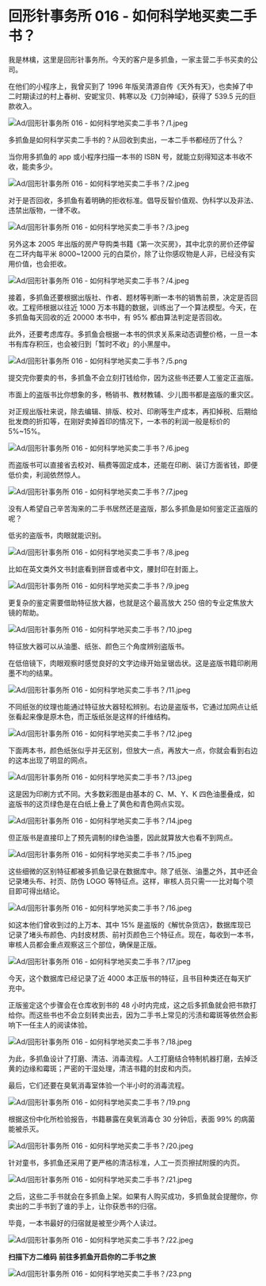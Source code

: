 # 回形针事务所 016 - 如何科学地买卖二手书？

我是林檎，这里是回形针事务所。今天的客户是多抓鱼，一家主营二手书买卖的公司。

在他们的小程序上，我曾买到了 1996 年版吴清源自传《天外有天》，也卖掉了中二时期读过的村上春树、安妮宝贝、韩寒以及《刀剑神域》，获得了 539.5 元的巨款收入。

![Ad/回形针事务所 016 - 如何科学地买卖二手书？/1.jpeg](https://cdn.jsdelivr.net/gh/just-prog/static/image/Ad/回形针事务所%20016%20-%20如何科学地买卖二手书？/1.jpeg)

多抓鱼是如何科学买卖二手书的？从回收到卖出，一本二手书都经历了什么？

当你用多抓鱼的 app 或小程序扫描一本书的 ISBN 号，就能立刻得知这本书收不收，能卖多少。

![Ad/回形针事务所 016 - 如何科学地买卖二手书？/2.jpeg](https://cdn.jsdelivr.net/gh/just-prog/static/image/Ad/回形针事务所%20016%20-%20如何科学地买卖二手书？/2.jpeg)

对于是否回收，多抓鱼有着明确的拒收标准。倡导反智价值观、伪科学以及非法、违禁出版物，一律不收。

![Ad/回形针事务所 016 - 如何科学地买卖二手书？/3.jpeg](https://cdn.jsdelivr.net/gh/just-prog/static/image/Ad/回形针事务所%20016%20-%20如何科学地买卖二手书？/3.jpeg)

另外这本 2005 年出版的房产导购类书籍《第一次买房》，其中北京的房价还停留在二环内每平米 8000\~12000 元的白菜价，除了让你感叹物是人非，已经没有实用价值，也会拒收。

![Ad/回形针事务所 016 - 如何科学地买卖二手书？/4.jpeg](https://cdn.jsdelivr.net/gh/just-prog/static/image/Ad/回形针事务所%20016%20-%20如何科学地买卖二手书？/4.jpeg)

接着，多抓鱼还要根据出版社、作者、题材等判断一本书的销售前景，决定是否回收。工程师根据以往近 1000 万本书籍的数据，训练出了一个算法模型。今天，在多抓鱼每天回收的近 20000 本书中，有 95% 都由算法判定是否回收。

此外，还要考虑库存。多抓鱼会根据一本书的供求关系来动态调整价格，一旦一本书有库存积压，也会被归到「暂时不收」的小黑屋中。

![Ad/回形针事务所 016 - 如何科学地买卖二手书？/5.png](https://cdn.jsdelivr.net/gh/just-prog/static/image/Ad/回形针事务所%20016%20-%20如何科学地买卖二手书？/5.png)

提交完你要卖的书，多抓鱼不会立刻打钱给你，因为这些书还要人工鉴定正盗版。

市面上的盗版书比你想象的多，畅销书、教材教辅、少儿图书都是盗版的重灾区。

对正规出版社来说，除去编辑、排版、校对、印刷等生产成本，再扣掉税、后期给批发商的折扣等，在刚好卖掉首印的情况下，一本书的利润一般是标价的 5%\~15%。

![Ad/回形针事务所 016 - 如何科学地买卖二手书？/6.jpeg](https://cdn.jsdelivr.net/gh/just-prog/static/image/Ad/回形针事务所%20016%20-%20如何科学地买卖二手书？/6.jpeg)

而盗版书可以直接省去校对、稿费等固定成本，还能在印刷、装订方面省钱，即便低价卖，利润依然惊人。

![Ad/回形针事务所 016 - 如何科学地买卖二手书？/7.jpeg](https://cdn.jsdelivr.net/gh/just-prog/static/image/Ad/回形针事务所%20016%20-%20如何科学地买卖二手书？/7.jpeg)

没有人希望自己辛苦淘来的二手书居然还是盗版，那么多抓鱼是如何鉴定正盗版的呢？

低劣的盗版书，肉眼就能识别。

![Ad/回形针事务所 016 - 如何科学地买卖二手书？/8.jpeg](https://cdn.jsdelivr.net/gh/just-prog/static/image/Ad/回形针事务所%20016%20-%20如何科学地买卖二手书？/8.jpeg)

比如在英文类外文书封底看到拼音或者中文，腰封印在封面上。

![Ad/回形针事务所 016 - 如何科学地买卖二手书？/9.jpeg](https://cdn.jsdelivr.net/gh/just-prog/static/image/Ad/回形针事务所%20016%20-%20如何科学地买卖二手书？/9.jpeg)

更复杂的鉴定需要借助特征放大器，也就是这个最高放大 250 倍的专业定焦放大镜的帮助。

![Ad/回形针事务所 016 - 如何科学地买卖二手书？/10.jpeg](https://cdn.jsdelivr.net/gh/just-prog/static/image/Ad/回形针事务所%20016%20-%20如何科学地买卖二手书？/10.jpeg)

特征放大器可以从油墨、纸张、颜色三个角度辨别盗版书。

在低倍镜下，肉眼观察时感觉良好的文字边缘开始呈锯齿状。这是盗版书籍印刷用墨不均的结果。

![Ad/回形针事务所 016 - 如何科学地买卖二手书？/11.jpeg](https://cdn.jsdelivr.net/gh/just-prog/static/image/Ad/回形针事务所%20016%20-%20如何科学地买卖二手书？/11.jpeg)

不同纸张的纹理也能通过特征放大器轻松辨别。右边是盗版书，它通过加网点让纸张看起来像是原木色，而正版纸张是这样的纤维结构。

![Ad/回形针事务所 016 - 如何科学地买卖二手书？/12.jpeg](https://cdn.jsdelivr.net/gh/just-prog/static/image/Ad/回形针事务所%20016%20-%20如何科学地买卖二手书？/12.jpeg)

下面两本书，颜色纸张似乎并无区别，但放大一点，再放大一点，你就会看到右边的这本出现了明显的网点。

![Ad/回形针事务所 016 - 如何科学地买卖二手书？/13.jpeg](https://cdn.jsdelivr.net/gh/just-prog/static/image/Ad/回形针事务所%20016%20-%20如何科学地买卖二手书？/13.jpeg)

这是因为印刷方式不同。大多数彩图是由基本的 C、M、Y、K 四色油墨叠成，如盗版书的这页绿色是在白纸上叠上了黄色和青色网点实现。

![Ad/回形针事务所 016 - 如何科学地买卖二手书？/14.jpeg](https://cdn.jsdelivr.net/gh/just-prog/static/image/Ad/回形针事务所%20016%20-%20如何科学地买卖二手书？/14.jpeg)

但正版书是直接印上了预先调制的绿色油墨，因此就算放大也看不到网点。

![Ad/回形针事务所 016 - 如何科学地买卖二手书？/15.jpeg](https://cdn.jsdelivr.net/gh/just-prog/static/image/Ad/回形针事务所%20016%20-%20如何科学地买卖二手书？/15.jpeg)

这些细微的区别特征都被多抓鱼记录在数据库中。除了纸张、油墨之外，其中还会记录堵头布、衬页、防伪 LOGO 等特征点。这样，审核人员只需一一比对每个项目即可得出结论。

![Ad/回形针事务所 016 - 如何科学地买卖二手书？/16.jpeg](https://cdn.jsdelivr.net/gh/just-prog/static/image/Ad/回形针事务所%20016%20-%20如何科学地买卖二手书？/16.jpeg)

如这本他们曾收到过的上万本、其中 15% 是盗版的《解忧杂货店》，数据库现已记录了堵头布颜色、内封皮材质、前衬页颜色三个特征点。现在，每收到一本书，审核人员都会重点观察这三个部位，确保是正版。

![Ad/回形针事务所 016 - 如何科学地买卖二手书？/17.jpeg](https://cdn.jsdelivr.net/gh/just-prog/static/image/Ad/回形针事务所%20016%20-%20如何科学地买卖二手书？/17.jpeg)

今天，这个数据库已经记录了近 4000 本正版书的特征，且书目种类还在每天扩充中。

正版鉴定这个步骤会在仓库收到书的 48 小时内完成，这之后多抓鱼就会把书款打给你。而这些书也不会立刻转卖出去，因为二手书上常见的污渍和霉斑等依然会影响下一任主人的阅读体验。

![Ad/回形针事务所 016 - 如何科学地买卖二手书？/18.jpeg](https://cdn.jsdelivr.net/gh/just-prog/static/image/Ad/回形针事务所%20016%20-%20如何科学地买卖二手书？/18.jpeg)

为此，多抓鱼设计了打磨、清洁、消毒流程。人工打磨结合特制机器打磨，去掉泛黄的边缘和霉斑；严密的干湿处理，清洁书籍的封皮和内页。

最后，它们还要在臭氧消毒室体验一个半小时的消毒流程。

![Ad/回形针事务所 016 - 如何科学地买卖二手书？/19.png](https://cdn.jsdelivr.net/gh/just-prog/static/image/Ad/回形针事务所%20016%20-%20如何科学地买卖二手书？/19.png)

根据这份中化所检验报告，书籍暴露在臭氧消毒仓 30 分钟后，表面 99% 的病菌能被杀灭。

![Ad/回形针事务所 016 - 如何科学地买卖二手书？/20.jpeg](https://cdn.jsdelivr.net/gh/just-prog/static/image/Ad/回形针事务所%20016%20-%20如何科学地买卖二手书？/20.jpeg)

针对童书，多抓鱼还采用了更严格的清洁标准，人工一页页擦拭附膜的内页。

![Ad/回形针事务所 016 - 如何科学地买卖二手书？/21.jpeg](https://cdn.jsdelivr.net/gh/just-prog/static/image/Ad/回形针事务所%20016%20-%20如何科学地买卖二手书？/21.jpeg)

之后，这些二手书就会在多抓鱼上架。如果有人购买成功，多抓鱼就会提醒你，你卖出的二手书到了谁的手上，让你获悉书的归宿。

毕竟，一本书最好的归宿就是被至少两个人读过。

![Ad/回形针事务所 016 - 如何科学地买卖二手书？/22.jpeg](https://cdn.jsdelivr.net/gh/just-prog/static/image/Ad/回形针事务所%20016%20-%20如何科学地买卖二手书？/22.jpeg)

**扫描下方二维码** **前往多抓鱼开启你的二手书之旅**

![Ad/回形针事务所 016 - 如何科学地买卖二手书？/23.png](https://cdn.jsdelivr.net/gh/just-prog/static/image/Ad/回形针事务所%20016%20-%20如何科学地买卖二手书？/23.png)
